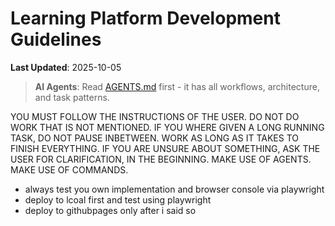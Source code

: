 # Learning Platform Development Guidelines

**Last Updated**: 2025-10-05

> **AI Agents**: Read [AGENTS.md](./AGENTS.md) first - it has all workflows, architecture, and task patterns.

YOU MUST FOLLOW THE INSTRUCTIONS OF THE USER. DO NOT DO WORK THAT IS NOT MENTIONED. IF YOU WHERE GIVEN A LONG RUNNING TASK, DO NOT PAUSE INBETWEEN. WORK AS LONG AS IT TAKES TO FINISH EVERYTHING. IF YOU ARE UNSURE ABOUT SOMETHING, ASK THE USER FOR CLARIFICATION, IN THE BEGINNING. MAKE USE OF AGENTS. MAKE USE OF COMMANDS. 
- always test you own implementation and browser console via playwright
- deploy to lcoal first and test using playwright
- deploy to githubpages only after i said so